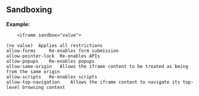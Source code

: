 
Sandboxing
-------

**Example:**



    	<iframe sandbox="value"> 

	(no value) 	Applies all restrictions
	allow-forms 	Re-enables form submission
	allow-pointer-lock 	Re-enables APIs
	allow-popups 	Re-enables popups
	allow-same-origin 	Allows the iframe content to be treated as being from the same origin
	allow-scripts 	Re-enables scripts
	allow-top-navigation 	Allows the iframe content to navigate its top-level browsing context


	